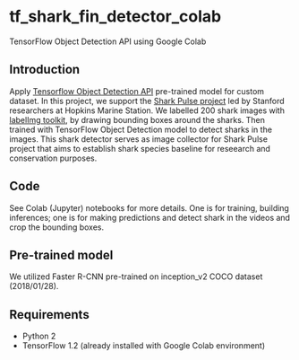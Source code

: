 # tf_shark_fin_detector_colab
TensorFlow Object Detection API using Google Colab

## Introduction
Apply [Tensorflow Object Detection API](https://github.com/tensorflow/models/tree/master/research/object_detection) pre-trained model for custom dataset. In this project, we support the [Shark Pulse project](http://baseline3.stanford.edu/SharkPulse/) led by Stanford researchers at Hopkins Marine Station. We labelled 200 shark images with [labelImg toolkit](https://github.com/tzutalin/labelImg), by drawing bounding boxes around the sharks. Then trained with TensorFlow Object Detection model to detect sharks in the images. This shark detector serves as image collector for Shark Pulse project that aims to establish shark species baseline for reseearch and conservation purposes.

## Code
See Colab (Jupyter) notebooks for more details. One is for training, building inferences; one is for making predictions and detect shark in the videos and crop the bounding boxes.

## Pre-trained model
We utilized Faster R-CNN pre-trained on inception_v2 COCO dataset (2018/01/28).

## Requirements
- Python 2
- TensorFlow 1.2
(already installed with Google Colab environment)
